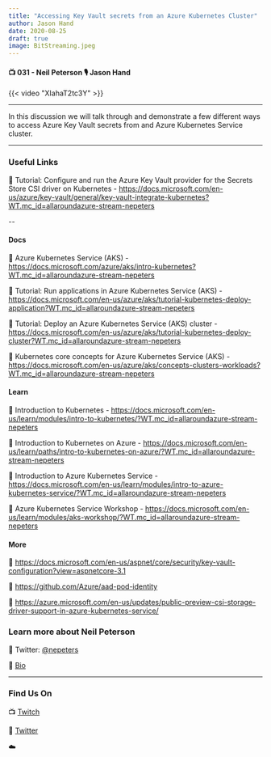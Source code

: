 ```yaml
---
title: "Accessing Key Vault secrets from an Azure Kubernetes Cluster"
author: Jason Hand
date: 2020-08-25
draft: true
image: BitStreaming.jpeg
---
```




#### 📺 031 - Neil Peterson 🎙️ Jason Hand

<!--more-->

{{< video "XIahaT2tc3Y" >}}

---

In this discussion we will talk through and demonstrate a few different ways to access Azure Key Vault secrets from and Azure Kubernetes Service cluster.

---


### Useful Links

🔗 Tutorial: Configure and run the Azure Key Vault provider for the Secrets Store CSI driver on Kubernetes - https://docs.microsoft.com/en-us/azure/key-vault/general/key-vault-integrate-kubernetes?WT.mc_id=allaroundazure-stream-nepeters

--

#### Docs

🔗 Azure Kubernetes Service (AKS) - https://docs.microsoft.com/azure/aks/intro-kubernetes?WT.mc_id=allaroundazure-stream-nepeters

🔗 Tutorial: Run applications in Azure Kubernetes Service (AKS) - https://docs.microsoft.com/en-us/azure/aks/tutorial-kubernetes-deploy-application?WT.mc_id=allaroundazure-stream-nepeters

🔗 Tutorial: Deploy an Azure Kubernetes Service (AKS) cluster - https://docs.microsoft.com/en-us/azure/aks/tutorial-kubernetes-deploy-cluster?WT.mc_id=allaroundazure-stream-nepeters

🔗 Kubernetes core concepts for Azure Kubernetes Service (AKS) - https://docs.microsoft.com/en-us/azure/aks/concepts-clusters-workloads?WT.mc_id=allaroundazure-stream-nepeters

#### Learn

🔗 Introduction to Kubernetes - https://docs.microsoft.com/en-us/learn/modules/intro-to-kubernetes/?WT.mc_id=allaroundazure-stream-nepeters

🔗 Introduction to Kubernetes on Azure - https://docs.microsoft.com/en-us/learn/paths/intro-to-kubernetes-on-azure/?WT.mc_id=allaroundazure-stream-nepeters

🔗 Introduction to Azure Kubernetes Service - https://docs.microsoft.com/en-us/learn/modules/intro-to-azure-kubernetes-service/?WT.mc_id=allaroundazure-stream-nepeters

🔗 Azure Kubernetes Service Workshop - https://docs.microsoft.com/en-us/learn/modules/aks-workshop/?WT.mc_id=allaroundazure-stream-nepeters

#### More
🔗 https://docs.microsoft.com/en-us/aspnet/core/security/key-vault-configuration?view=aspnetcore-3.1

🔗 https://github.com/Azure/aad-pod-identity

🔗 https://azure.microsoft.com/en-us/updates/public-preview-csi-storage-driver-support-in-azure-kubernetes-service/



### Learn more about Neil Peterson

🔗 Twitter: [@nepeters](https://twitter.com/nepeters)

🔗 [Bio](https://developer.microsoft.com/en-us/advocates/cassie-breviu)


---

### Find Us On

📺 [Twitch](https://www.twitch.tv/microsoftdeveloper)

🔗 [Twitter](https://twitter.com/jasonhand)

☁️
